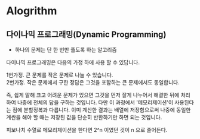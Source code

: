 

# Alogrithm


## 다이나믹 프로그래밍(Dynamic Programming)

   - 하나의 문제는 단 한 번만 풀도록 하는 알고리즘


다이나믹 프로그래밍은 다음의 가정 하에 사용 할 수 있답니다.

1번가정. 큰 문제를 작은 문제로 나눌 수 있습니다.<br>
2번가정. 작은 문제에서 구한 정답은 그것을 포함하는 큰 문제에서도 동일합니다.


즉, 쉽게 말해 크고 어려운 문제가 있으면 그것을 먼저 잘게 나누어서 해결한 뒤에 처리하여 나중에 전체의 답을
구하는 것입니다. 다만 이 과정에서 '메모리제이션'이 사용된다는 점에 분할정복과 다릅니다. 이미 계산한 결과는
배열에 저장함으로써 나중에 동일한 계싼을 해야 할 때는 저장된 값을 단순히 반환하기만 하면 되는 것입니다.

피보나치 수열로 메모리제이션을 한다면 2^n 이였던 것이 n 으로 줄어든다.